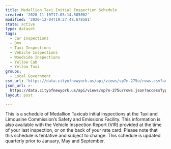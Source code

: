 ```yaml
---
title: Medallion Taxi Initial Inspection Schedule
created: '2020-11-10T17:05:14.585062'
modified: '2020-12-04T19:27:48.678581'
state: active
type: dataset
tags:
  - Car Inspections
  - Dmv
  - Taxi Inspections
  - Vehicle Inspections
  - Woodside Inspections
  - Yellow Cab
  - Yellow Taxi
groups:
  - Local Government
csv_url: 'https://data.cityofnewyork.us/api/views/sp7n-275u/rows.csv?accessType=DOWNLOAD'
json_url: >-
  https://data.cityofnewyork.us/api/views/sp7n-275u/rows.json?accessType=DOWNLOAD
layout: post

---
```

This is a schedule of Medallion Taxicab initial inspections at the Taxi and Limousine Commission’s Safety and Emissions Facility. This information is also available with the Vehicle Inspection Report (VIR) provided at the time of your last inspection, or on the back of your rate card. Please note that this schedule is tentative and subject to change. This schedule is updated quarterly prior to January, May and September.
